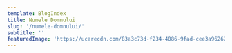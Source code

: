 ```yaml
---
template: BlogIndex
title: Numele Domnului
slug: '/numele-domnului/'
subtitle: ''
featuredImage: 'https://ucarecdn.com/83a3c73d-f234-4086-9fad-cee3a9626230/'
---
```


